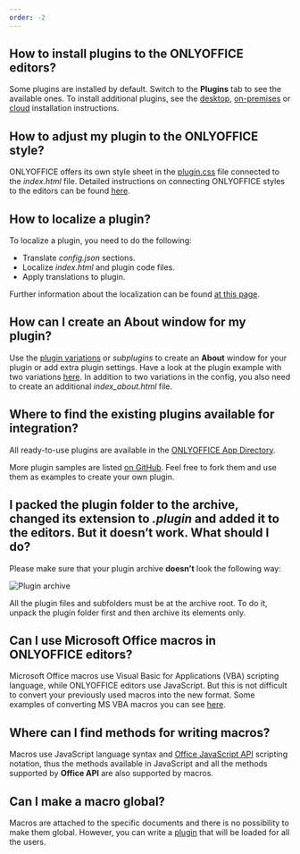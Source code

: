 ```yaml
---
order: -2
---
```


## How to install plugins to the ONLYOFFICE editors?

Some plugins are installed by default. Switch to the **Plugins** tab to see the available ones. To install additional plugins, see the [desktop](../../Tutorials/Installing/ONLYOFFICE%20Desktop%20Editors/index.md), [on-premises](../../Tutorials/Installing/ONLYOFFICE%20Docs%20on-premises/index.md) or [cloud](../../Tutorials/Installing/ONLYOFFICE%20Cloud/index.md) installation instructions.

## How to adjust my plugin to the ONLYOFFICE style?

ONLYOFFICE offers its own style sheet in the [plugin.css](https://onlyoffice.github.io/sdkjs-plugins/v1/plugins.css) file connected to the *index.html* file. Detailed instructions on connecting ONLYOFFICE styles to the editors can be found [here](../../Structure/Styles/index.md).

## How to localize a plugin?

To localize a plugin, you need to do the following:

- Translate *config.json* sections.
- Localize *index.html* and plugin code files.
- Apply translations to plugin.

Further information about the localization can be found [at this page](../../Structure/Localization/index.md).

## How can I create an About window for my plugin?

Use the [plugin variations](../../Structure/Manifest/Variations/index.md) or *subplugins* to create an **About** window for your plugin or add extra plugin settings. Have a look at the plugin example with two variations [here](https://github.com/ONLYOFFICE/sdkjs-plugins/tree/master/helloworld). In addition to two variations in the config, you also need to create an additional *index\_about.html* file.

## Where to find the existing plugins available for integration?

All ready-to-use plugins are available in the [ONLYOFFICE App Directory](https://www.onlyoffice.com/en/app-directory).

More plugin samples are listed [on GitHub](https://github.com/ONLYOFFICE/sdkjs-plugins). Feel free to fork them and use them as examples to create your own plugin.

## I packed the plugin folder to the archive, changed its extension to *.plugin* and added it to the editors. But it doesn’t work. What should I do?

Please make sure that your plugin archive **doesn’t** look the following way:

![Plugin archive](/assets/images/plugins/plugin_archive.png)

All the plugin files and subfolders must be at the archive root. To do it, unpack the plugin folder first and then archive its elements only.

## Can I use Microsoft Office macros in ONLYOFFICE editors?

Microsoft Office macros use Visual Basic for Applications (VBA) scripting language, while ONLYOFFICE editors use JavaScript. But this is not difficult to convert your previously used macros into the new format. Some examples of converting MS VBA macros you can see [here](../../Macros/Converting%20VBA%20macros/index.md).

## Where can I find methods for writing macros?

Macros use JavaScript language syntax and [Office JavaScript API](../../../Office%20API/Get%20Started/Overview/index.md) scripting notation, thus the methods available in JavaScript and all the methods supported by **Office API** are also supported by macros.

## Can I make a macro global?

Macros are attached to the specific documents and there is no possibility to make them global. However, you can write a [plugin](../../Structure/Manifest/index.md) that will be loaded for all the users.
